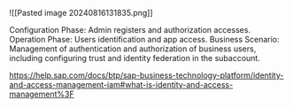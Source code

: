 ![[Pasted image 20240816131835.png]]

Configuration Phase: Admin registers and authorization accesses. 
Operation Phase: Users identification and app access.
Business Scenario: Management of authentication and authorization of business users, including configuring trust and identity federation in the subaccount. 

https://help.sap.com/docs/btp/sap-business-technology-platform/identity-and-access-management-iam#what-is-identity-and-access-management%3F
